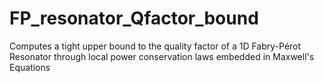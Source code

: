 # FP_resonator_Qfactor_bound
Computes a tight upper bound to the quality factor of a 1D Fabry-Pérot Resonator through local power conservation laws embedded in Maxwell's Equations
